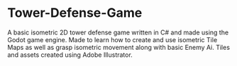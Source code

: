 # Tower-Defense-Game
A basic isometric 2D tower defense game written in C# and made using the Godot game engine.  Made to learn how to create and use isometric Tile Maps as well as grasp isometric movement along with basic Enemy Ai. Tiles and assets created using Adobe Illustrator. 
